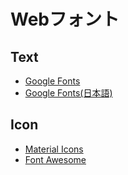 # Webフォント

## Text

- [Google Fonts](https://fonts.google.com/)
- [Google Fonts(日本語)](https://googlefonts.github.io/japanese/)

## Icon

- [Material Icons](https://material.io/icons/)
- [Font Awesome](https://fontawesome.com/)